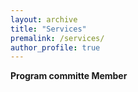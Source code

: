```yaml
---
layout: archive
title: "Services"
premalink: /services/
author_profile: true
---
```


**Program committe Member**
